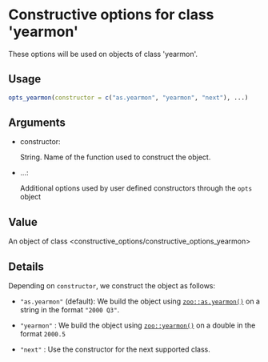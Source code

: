 # Constructive options for class 'yearmon'

These options will be used on objects of class 'yearmon'.

## Usage

``` r
opts_yearmon(constructor = c("as.yearmon", "yearmon", "next"), ...)
```

## Arguments

- constructor:

  String. Name of the function used to construct the object.

- ...:

  Additional options used by user defined constructors through the
  `opts` object

## Value

An object of class \<constructive_options/constructive_options_yearmon\>

## Details

Depending on `constructor`, we construct the object as follows:

- `"as.yearmon"` (default): We build the object using
  [`zoo::as.yearmon()`](https://rdrr.io/pkg/zoo/man/yearmon.html) on a
  string in the format `"2000 Q3"`.

- `"yearmon"` : We build the object using
  [`zoo::yearmon()`](https://rdrr.io/pkg/zoo/man/yearmon.html) on a
  double in the format `2000.5`

- `"next"` : Use the constructor for the next supported class.
